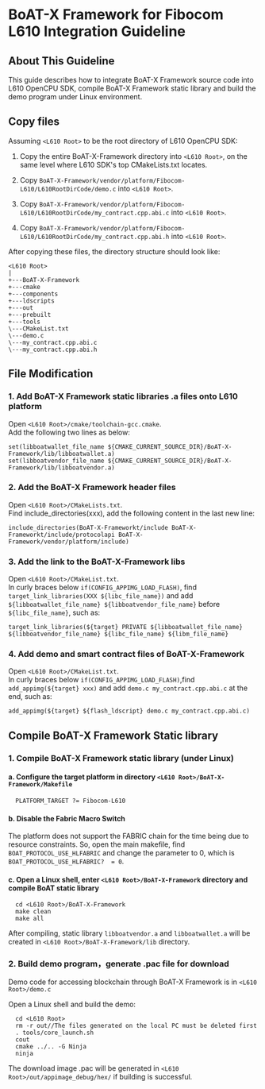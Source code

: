 # BoAT-X Framework for Fibocom L610 Integration Guideline


## About This Guideline

This guide describes how to integrate BoAT-X Framework source code into L610 OpenCPU SDK, compile BoAT-X Framework static library and build the demo program under Linux environment.


## Copy files

Assuming `<L610 Root>` to be the root directory of L610 OpenCPU SDK:

1. Copy the entire BoAT-X-Framework directory into `<L610 Root>`, on the same level where L610 SDK's top CMakeLists.txt locates.

2. Copy `BoAT-X-Framework/vendor/platform/Fibocom-L610/L610RootDirCode/demo.c` into `<L610 Root>`.

3. Copy `BoAT-X-Framework/vendor/platform/Fibocom-L610/L610RootDirCode/my_contract.cpp.abi.c` into `<L610 Root>`.

3. Copy `BoAT-X-Framework/vendor/platform/Fibocom-L610/L610RootDirCode/my_contract.cpp.abi.h` into `<L610 Root>`.


After copying these files, the directory structure should look like:

```
<L610 Root>
|
+---BoAT-X-Framework
+---cmake
+---components
+---ldscripts
+---out
+---prebuilt
+---tools
\---CMakeList.txt
\---demo.c
\---my_contract.cpp.abi.c
\---my_contract.cpp.abi.h
```


## File Modification

### 1. Add BoAT-X Framework static libraries .a files onto L610 platform

Open `<L610 Root>/cmake/toolchain-gcc.cmake`.  
Add the following two lines as below:

    set(libboatwallet_file_name ${CMAKE_CURRENT_SOURCE_DIR}/BoAT-X-Framework/lib/libboatwallet.a)
    set(libboatvendor_file_name ${CMAKE_CURRENT_SOURCE_DIR}/BoAT-X-Framework/lib/libboatvendor.a)


### 2. Add the BoAT-X Framework header files
Open `<L610 Root>/CMakeLists.txt`.  
Find include_directories(xxx), add the following content in the last new line:

    include_directories(BoAT-X-Frameworkt/include BoAT-X-Frameworkt/include/protocolapi BoAT-X-Framework/vendor/platform/include)


### 3. Add the link to the BoAT-X-Framework libs

Open `<L610 Root>/CMakeList.txt`.  
In curly braces below `if(CONFIG_APPIMG_LOAD_FLASH)`, find `target_link_libraries(XXX ${libc_file_name})` and add `${libboatwallet_file_name} ${libboatvendor_file_name}` before `${libc_file_name}`, such as:

    target_link_libraries(${target} PRIVATE ${libboatwallet_file_name} ${libboatvendor_file_name} ${libc_file_name} ${libm_file_name} 


### 4. Add demo and smart contract files of BoAT-X-Framework
Open `<L610 Root>/CMakeList.txt`.  
In curly braces below `if(CONFIG_APPIMG_LOAD_FLASH)`,find `add_appimg(${target} xxx)` and add `demo.c my_contract.cpp.abi.c` at the end, such as:

    add_appimg(${target} ${flash_ldscript} demo.c my_contract.cpp.abi.c)


## Compile BoAT-X Framework Static library

### 1. Compile BoAT-X Framework static library (under Linux)

   #### a. Configure the target platform in directory `<L610 Root>/BoAT-X-Framework/Makefile`
   
      PLATFORM_TARGET ?= Fibocom-L610
   
   #### b. Disable the Fabric Macro Switch  
   
   The platform does not support the FABRIC chain for the time being due to resource constraints. So, open the main makefile, find `BOAT_PROTOCOL_USE_HLFABRIC` and change the parameter to 0, which is` BOAT_PROTOCOL_USE_HLFABRIC?  = 0`.

   #### c. Open a Linux shell, enter `<L610 Root>/BoAT-X-Framework` directory and compile BoAT static library

      cd <L610 Root>/BoAT-X-Framework
      make clean
      make all


   After compiling, static library `libboatvendor.a` and `libboatwallet.a` will be created in `<L610 Root>/BoAT-X-Framework/lib` directory.


### 2. Build demo program，generate .pac file for download

   Demo code for accessing blockchain through BoAT-X Framework is in `<L610 Root>/demo.c`

   Open a Linux shell and build the demo:

      cd <L610 Root>
      rm -r out//The files generated on the local PC must be deleted first
      . tools/core_launch.sh
      cout
      cmake ../.. -G Ninja
      ninja


   The download image .pac will be generated in `<L610 Root>/out/appimage_debug/hex/` if building is successful.

